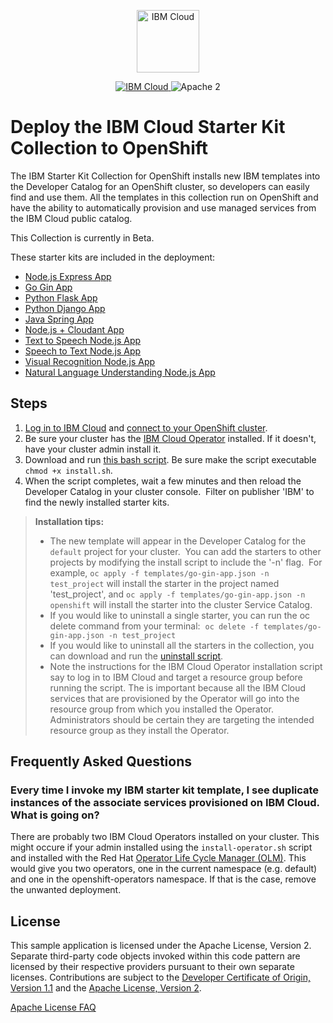 <p align="center">
    <a href="https://cloud.ibm.com">
        <img src="https://my1.digitalexperience.ibm.com/8304c341-f896-4e04-add0-0a9ae02473ba/dxdam/2d/2d559197-6763-4e47-a2cb-8f54c449ff26/ibm-cloud.svg" height="100" alt="IBM Cloud">
    </a>
</p>


<p align="center">
    <a href="https://cloud.ibm.com">
    <img src="https://img.shields.io/badge/IBM%20Cloud-powered-blue.svg" alt="IBM Cloud">
    </a>
    <img src="https://img.shields.io/badge/license-Apache2-blue.svg?style=flat" alt="Apache 2">
</p>


# Deploy the IBM Cloud Starter Kit Collection to OpenShift


The IBM Starter Kit Collection for OpenShift installs new IBM templates into the Developer Catalog for an OpenShift cluster, so developers can easily find and use them. All the templates in this collection run on OpenShift and have the ability to automatically provision and use managed services from the IBM Cloud public catalog.

This Collection is currently in Beta.

These starter kits are included in the deployment:
* [Node.js Express App](https://github.com/IBM/nodejs-express-app)
* [Go Gin App](https://github.com/IBM/go-gin-app)
* [Python Flask App](https://github.com/IBM/python-flask-app)
* [Python Django App](https://github.com/IBM/python-django-app)
* [Java Spring App](https://github.com/IBM/java-spring-app)
* [Node.js + Cloudant App](https://github.com/IBM/nodejs-cloudant)
* [Text to Speech Node.js App](https://github.com/watson-developer-cloud/text-to-speech-code-pattern)
* [Speech to Text Node.js App](https://github.com/watson-developer-cloud/speech-to-text-code-pattern)
* [Visual Recognition Node.js App](https://github.com/watson-developer-cloud/visual-recognition-code-pattern)
* [Natural Language Understanding Node.js App](https://github.com/watson-developer-cloud/natural-language-understanding-code-pattern)

## Steps
1. [Log in to IBM Cloud](https://cloud.ibm.com/docs/cli?topic=cloud-cli-ibmcloud_cli#ibmcloud_login) and [connect to your OpenShift cluster](https://cloud.ibm.com/docs/openshift?topic=openshift-access_cluster).
2. Be sure your cluster has the [IBM Cloud Operator](https://operatorhub.io/operator/ibmcloud-operator) installed. If it doesn't, have your cluster admin install it.
3. Download and run [this bash script](https://github.com/IBM/starter-kit-collection/blob/master/inventory/ibmcloudEnablement/files/install/install.sh). Be sure make the script executable `chmod +x install.sh`.
4. When the script completes, wait a few minutes and then reload the Developer Catalog in your cluster console.  Filter on publisher 'IBM' to find the newly installed starter kits. 

> **Installation tips:**
> - The new template will appear in the Developer Catalog for the `default` project for your cluster.  You can add the starters to other projects by modifying the install script to include the '-n' flag.  For example, `oc apply -f templates/go-gin-app.json -n test_project` will install the starter in the project named 'test_project', and `oc apply -f templates/go-gin-app.json -n openshift` will install the starter into the cluster Service Catalog.
> - If you would like to uninstall a single starter, you can run the oc delete command from your terminal:  `oc delete -f templates/go-gin-app.json -n test_project`
> - If you would like to uninstall all the starters in the collection, you can download and run the [uninstall script](https://github.com/IBM/starter-kit-collection/blob/master/inventory/ibmcloudEnablement/files/install/uninstall.sh).
> - Note the instructions for the IBM Cloud Operator installation script say to log in to IBM Cloud and target a resource group before running the script.  The is important because all the IBM Cloud services that are provisioned by the Operator will go into the resource group from which you installed the Operator.  Administrators should be certain they are targeting the intended resource group as they install the Operator.

## Frequently Asked Questions
### Every time I invoke my IBM starter kit template, I see duplicate instances of the associate services provisioned on IBM Cloud.  What is going on?
There are probably two IBM Cloud Operators installed on your cluster. This might occure if your admin installed using the `install-operator.sh` script and installed with the Red Hat [Operator Life Cycle Manager (OLM)](https://docs.openshift.com/container-platform/4.1/applications/operators/olm-understanding-olm.html).  This would give you two operators, one in the current namespace (e.g. default) and one in the openshift-operators namespace. If that is the case, remove the unwanted deployment.

## License

This sample application is licensed under the Apache License, Version 2. Separate third-party code objects invoked within this code pattern are licensed by their respective providers pursuant to their own separate licenses. Contributions are subject to the [Developer Certificate of Origin, Version 1.1](https://developercertificate.org/) and the [Apache License, Version 2](https://www.apache.org/licenses/LICENSE-2.0.txt).

[Apache License FAQ](https://www.apache.org/foundation/license-faq.html#WhatDoesItMEAN)
